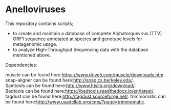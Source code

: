# Anelloviruses

This repository contains scripts;
-  to create and maintain a database of complete Alphatorquevirus (TTV) ORF1 sequence annotated at species and genotype levels for metagenomic usage.
-  to analyze High-Throughput Sequencing data with the database mentioned above.

Dependencies:

muscle can be found here:<https://www.drive5.com/muscle/downloads.htm>.
snap-aligner can be found here:<http://snap.cs.berkeley.edu/>.  
Samtools can be found here:<http://www.htslib.org/download/>.  
Bedtools can be found here:<https://bedtools.readthedocs.io/en/latest/>.  
tagdust can be found here:<http://tagdust.sourceforge.net/>.
trimmomatic can be found here:<http://www.usadellab.org/cms/?page=trimmomatic>.  
